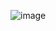 ![image](https://github.com/changmsngfan/changmsngfan/assets/145316128/88f86228-009e-4675-a1c1-2c75f748d8f6)
